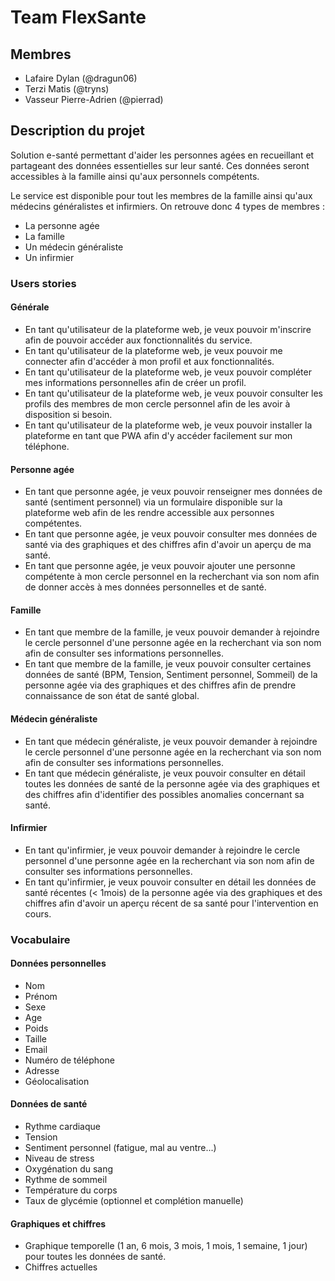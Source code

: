 # Team FlexSante

## Membres 

- Lafaire Dylan (@dragun06)
- Terzi Matis (@tryns)
- Vasseur Pierre-Adrien (@pierrad)

## Description du projet

Solution e-santé permettant d'aider les personnes agées en recueillant et partageant des données essentielles sur leur santé. Ces données seront accessibles à la famille ainsi qu'aux personnels compétents.

Le service est disponible pour tout les membres de la famille ainsi qu'aux médecins généralistes et infirmiers. 
On retrouve donc 4 types de membres : 
- La personne agée
- La famille
- Un médecin généraliste
- Un infirmier 

### Users stories

#### Générale

- En tant qu'utilisateur de la plateforme web, je veux pouvoir m'inscrire afin de pouvoir accéder aux fonctionnalités du service. 
- En tant qu'utilisateur de la plateforme web, je veux pouvoir me connecter afin d'accéder à mon profil et aux fonctionnalités. 
- En tant qu'utilisateur de la plateforme web, je veux pouvoir compléter mes informations personnelles afin de créer un profil. 
- En tant qu'utilisateur de la plateforme web, je veux pouvoir consulter les profils des membres de mon cercle personnel afin de les avoir à disposition si besoin. 
- En tant qu'utilisateur de la plateforme web, je veux pouvoir installer la plateforme en tant que PWA afin d'y accéder facilement sur mon téléphone.

#### Personne agée

- En tant que personne agée, je veux pouvoir renseigner mes données de santé (sentiment personnel) via un formulaire disponible sur la plateforme web afin de les rendre accessible aux personnes compétentes. 
- En tant que personne agée, je veux pouvoir consulter mes données de santé via des graphiques et des chiffres afin d'avoir un aperçu de ma santé.  
- En tant que personne agée, je veux pouvoir ajouter une personne compétente à mon cercle personnel en la recherchant via son nom afin de donner accès à mes données personnelles et de santé.

#### Famille

- En tant que membre de la famille, je veux pouvoir demander à rejoindre le cercle personnel d'une personne agée en la recherchant via son nom afin de consulter ses informations personnelles. 
- En tant que membre de la famille, je veux pouvoir consulter certaines données de santé (BPM, Tension, Sentiment personnel, Sommeil) de la personne agée via des graphiques et des chiffres afin de prendre connaissance de son état de santé global. 

#### Médecin généraliste

- En tant que médecin généraliste, je veux pouvoir demander à rejoindre le cercle personnel d'une personne agée en la recherchant via son nom afin de consulter ses informations personnelles. 
- En tant que médecin généraliste, je veux pouvoir consulter en détail toutes les données de santé de la personne agée via des graphiques et des chiffres afin d'identifier des possibles anomalies concernant sa santé. 

#### Infirmier

- En tant qu'infirmier, je veux pouvoir demander à rejoindre le cercle personnel d'une personne agée en la recherchant via son nom afin de consulter ses informations personnelles. 
- En tant qu'infirmier, je veux pouvoir consulter en détail les données de santé récentes (< 1mois) de la personne agée via des graphiques et des chiffres afin d'avoir un aperçu récent de sa santé pour l'intervention en cours.


### Vocabulaire

#### Données personnelles

- Nom
- Prénom
- Sexe
- Age
- Poids
- Taille
- Email
- Numéro de téléphone
- Adresse
- Géolocalisation

#### Données de santé

- Rythme cardiaque
- Tension
- Sentiment personnel (fatigue, mal au ventre...)
- Niveau de stress
- Oxygénation du sang
- Rythme de sommeil
- Température du corps
- Taux de glycémie (optionnel et complétion manuelle)

#### Graphiques et chiffres

- Graphique temporelle (1 an, 6 mois, 3 mois, 1 mois, 1 semaine, 1 jour) pour toutes les données de santé.
- Chiffres actuelles


